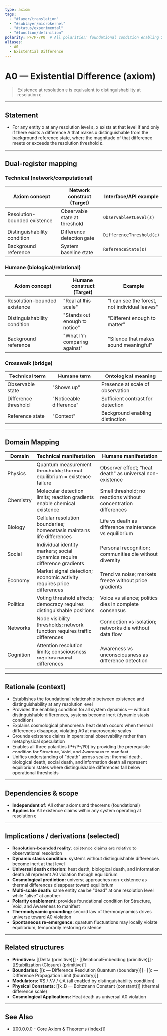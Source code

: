 ```yaml
---
type: axiom
tags:
  - "#layer/translation"
  - "#sublayer/microkernel"
  - "#status/experimental"
  - "#function/definition"
polarity: P+/P-/P0  # All polarities; foundational condition enabling Structure, Void, and Awareness to exist
aliases:
  - A0
  - Existential Difference
---
```


# A0 — Existential Difference (axiom)

> Existence at resolution ε is equivalent to distinguishability at resolution ε.

---

## Statement

- For any entity x at any resolution level ε, x exists at that level if and only if there exists a difference Δ that makes x distinguishable from the background reference state, where the magnitude of that difference meets or exceeds the resolution threshold ε.

---

## Dual‑register mapping

### Technical (network/computational)

| Axiom concept | Network construct (Target) | Interface/API example |
|---------------|---------------------------|----------------------|
| Resolution-bounded existence | Observable state at threshold | `ObservableAtLevel(ε)` |
| Distinguishability condition | Difference detection gate | `DifferenceThreshold(ε)` |
| Background reference | System baseline state | `ReferenceState(ε)` |

### Humane (biological/relational)

| Axiom concept | Humane construct (Target) | Example |
|---------------|---------------------------|---------|
| Resolution-bounded existence | "Real at this scale" | "I can see the forest, not individual leaves" |
| Distinguishability condition | "Stands out enough to notice" | "Different enough to matter" |
| Background reference | "What I'm comparing against" | "Silence that makes sound meaningful" |

### Crosswalk (bridge)

| Technical term | Humane term | Ontological meaning |
|---------------|-------------|-------------------|
| Observable state | "Shows up" | Presence at scale of observation |
| Difference threshold | "Noticeable difference" | Sufficient contrast for detection |
| Reference state | "Context" | Background enabling distinction |

---

## Domain Mapping

| Domain | Technical manifestation | Humane manifestation |
|--------|------------------------|---------------------|
| Physics | Quantum measurement thresholds; thermal equilibrium = existence failure | Observer effect; "heat death" as universal non-existence |
| Chemistry | Molecular detection limits; reaction gradients enable chemical existence | Smell threshold; no reactions without concentration differences |
| Biology | Cellular resolution boundaries; homeostasis maintains life differences | Life vs death as difference maintenance vs equilibrium |
| Social | Individual identity markers; social dynamics require difference gradients | Personal recognition; communities die without diversity |
| Economy | Market signal detection; economic activity requires price differences | Trend vs noise; markets freeze without price gradients |
| Politics | Voting threshold effects; democracy requires distinguishable positions | Voice vs silence; politics dies in complete consensus |
| Networks | Node visibility thresholds; network function requires traffic differences | Connection vs isolation; networks die without data flow |
| Cognition | Attention resolution limits; consciousness requires neural differences | Awareness vs unconsciousness as difference detection |

---

## Rationale (context)

- Establishes the foundational relationship between existence and distinguishability at any resolution level
- Provides the enabling condition for all system dynamics — without distinguishable differences, systems become inert (dynamic stasis condition)
- Explains cosmological phenomena: heat death occurs when thermal differences disappear, violating A0 at macroscopic scales
- Grounds existence claims in operational observability rather than metaphysical speculation
- Enables all three polarities (P+/P-/P0) by providing the prerequisite condition for Structure, Void, and Awareness to manifest
- Unifies understanding of "death" across scales: thermal death, biological death, social death, and information death all represent equilibrium states where distinguishable differences fall below operational thresholds

---

## Dependencies & scope

- **Independent of:** All other axioms and theorems (foundational)
- **Applies to:** All existence claims within any system operating at resolution ε

---

## Implications / derivations (selected)

- **Resolution-bounded reality:** existence claims are relative to observational resolution
- **Dynamic stasis condition:** systems without distinguishable differences become inert at that level
- **Universal death criterion:** heat death, biological death, and information death all represent A0 violation through equilibrium
- **Cosmological prediction:** universe approaches non-existence as thermal differences disappear toward equilibrium
- **Multi-scale death:** same entity can be "dead" at one resolution level while "alive" at another
- **Polarity enablement:** provides foundational condition for Structure, Void, and Awareness to manifest
- **Thermodynamic grounding:** second law of thermodynamics drives universe toward A0 violation
- **Spontaneous re-emergence:** quantum fluctuations may locally violate equilibrium, temporarily restoring existence

---

## Related structures

- **Primitives:** [[Delta (primitive)]] · [[RelationalEmbedding (primitive)]] · [[Stabilization (Closure) (primitive)]]
- **Boundaries:** [[ε — Difference Resolution Quantum (boundary)]] · [[c — Difference Propagation Limit (boundary)]]
- **Modulators:** ∇S / λV / ψA (all enabled by distinguishability condition)
- **Physical Constants:** [[k_B — Boltzmann Constant (constant)]] (thermal difference scale)
- **Cosmological Applications:** Heat death as universal A0 violation

---

## See Also

- [[00.0.0.0 - Core Axiom & Theorems (index)]]
